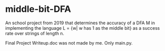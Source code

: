 # middle-bit-DFA
An school project from 2019 that determines the accuracy of a DFA M in implementing the language L = {w| w has 1 as the middle bit} as a success rate over strings of length n.

Final Project Writeup.doc was not made by me. Only main.py.
